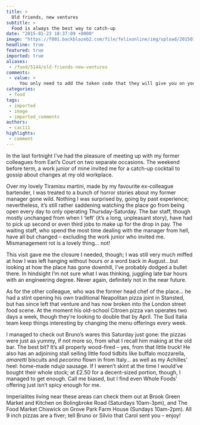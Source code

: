 ```yaml
---
title: >
  Old friends, new ventures
subtitle: >
  Food is always the best way to catch-up
date: "2015-01-23 18:37:09 +0000"
image: "https://f001.backblazeb2.com/file/felixonline/img/upload/201501231836-jyg11-unnamed-4.jpg"
headline: true
featured: true
imported: true
aliases:
 - /food/5144/old-friends-new-ventures
comments:
 - value: >
     You only need to add the token code that they will give you on your website pages or post. You can write a post like how I did and that's all.
categories:
 - food
tags:
 - imported
 - image
 - imported_comments
authors:
 - cac111
highlights:
 - comment
---
```


In the last fortnight I’ve had the pleasure of meeting up with my former colleagues from Earl’s Court on two separate occasions. The weekend before term, a work junior of mine invited me for a catch-up cocktail to gossip about changes at my old workplace.

Over my lovely Tiramisu martini, made by my favourite ex-colleague bartender, I was treated to a bunch of horror stories about my former manager gone wild. Nothing I was surprised by, going by past experience; nevertheless, it’s still rather saddening watching the place go from being open every day to only operating Thursday-Saturday. The bar staff, though mostly unchanged from when I ‘left’ (it’s a long, unpleasant story), have had to pick up second or even third jobs to make up for the drop in pay. The waiting staff, who spend the most time dealing with the manager from hell, have all but changed – excluding the work junior who invited me. Mismanagement rot is a lovely thing... not!

This visit gave me the closure I needed, though; I was still very much miffed at how I was left hanging without hours or a word back in August...but looking at how the place has gone downhill, I’ve probably dodged a bullet there. In hindsight I’m not sure what I was thinking, juggling late bar hours with an engineering degree. Never again, definitely not in the near future.

As for the other colleague, who was the former head chef of the place... he had a stint opening his own traditional Neapolitan pizza joint in Stansted, but has since left that venture and has now broken into the London street food scene. At the moment his old-school Citroen pizza van operates two days a week, though they’re looking to double that by April. The Sud Italia team keep things interesting by changing the menu offerings every week.

I managed to check out Bruno’s wares this Saturday just gone: the pizzas were just as yummy, if not more so, from what I recall him making at the old bar. The best bit? It’s all properly wood-fired – yes, from that little truck! He also has an adjoining stall selling little food tidbits like buffalo mozzarella, _amaretti_ biscuits and _pecorino_ flown in from Italy... as well as my Achilles’ heel: home-made _nduja_ sausage. If I weren’t skint at the time I would’ve bought their whole stock; at £2.50 for a decent-sized portion, though, I managed to get enough. Call me biased, but I find even Whole Foods’ offering just isn’t spicy enough for me.

Imperialites living near these areas can check them out at Brook Green Market and Kitchen on Bolingbroke Road (Saturdays 10am-3pm), and The Food Market Chiswick on Grove Park Farm House (Sundays 10am-2pm). All 9 inch pizzas are a fiver; tell Bruno or Silvio that Carol sent you – enjoy!
